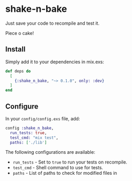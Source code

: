 # shake-n-bake

Just save your code to recompile and test it.

Piece o cake!

## Install

Simply add it to your dependencies in mix.exs:

```elixir
def deps do
  [
    {:shake_n_bake, "~> 0.1.0", only: :dev}
  ]
end
```

## Configure

In your `config/config.exs` file, add:

```elixir
config :shake_n_bake,
  run_tests: true,
  test_cmd: "mix test",
  paths: ['./lib']
```

The following configurations are available:

- `run_tests` - Set to `true` to run your tests on recompile.
- `test_cmd` - Shell command to use for tests.
- `paths` - List of paths to check for modified files in

<!--
Documentation can be generated with [ExDoc](https://github.com/elixir-lang/ex_doc)
and published on [HexDocs](https://hexdocs.pm). Once published, the docs can
be found at [https://hexdocs.pm/shake_n_bake](https://hexdocs.pm/shake_n_bake).
-->
